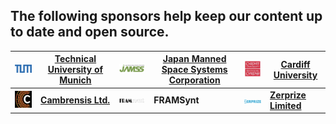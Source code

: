 ## The following sponsors help keep our content up to date and open source.
| ![TUM](https://github.com/functionalresonance/.github/blob/main/images/TUM.png) | **[Technical University of Munich](https://www.tum.de/)** | ![JAMSS](https://github.com/functionalresonance/.github/blob/main/images/JAMSS_logo.png) | **[Japan Manned Space Systems Corporation](https://www.jamss.co.jp/en/)** | ![Cardiff University](https://github.com/functionalresonance/.github/blob/main/images/Cardiff_uni_logo.png) | **[Cardiff University](https://www.cardiff.ac.uk/)** |
| --- | --- | --- | --- | --- | --- | 
| ![Cambrensis](https://github.com/functionalresonance/.github/blob/main/images/Cambrensis_logo.png) | **[Cambrensis Ltd.](https://www.linkedin.com/company/cambrensis-ltd-/about/)** | ![FRAMSynt](https://github.com/functionalresonance/.github/blob/main/images/FRAMsynt_Logo.png) | **FRAMSynt** | ![Zerprize](https://github.com/functionalresonance/.github/blob/main/images/Zerprize_logo.png) | **[Zerprize Limited](https://zerprize.co.nz)** |
